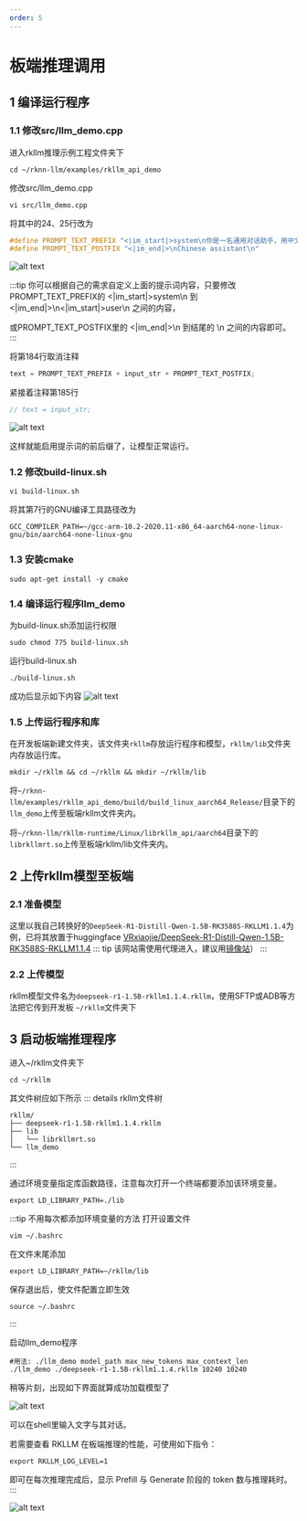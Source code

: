 ```yaml
---
order: 5
---
```

# 板端推理调用
## 1 编译运行程序
### 1.1 修改src/llm_demo.cpp
进入rkllm推理示例工程文件夹下
```shell
cd ~/rknn-llm/examples/rkllm_api_demo
```
修改src/llm_demo.cpp

```shell
vi src/llm_demo.cpp
```
将其中的24、25行改为
```c
#define PROMPT_TEXT_PREFIX "<|im_start|>system\n你是一名通用对话助手，用中文回答问题，回答时必须展现严谨的逻辑思维，听从用户的命令<|im_end|>\n<|im_start|>user\n"
#define PROMPT_TEXT_POSTFIX "<|im_end|>\nChinese assistant\n"
```

![alt text](images/llm_demo修改1.jpg)

:::tip 
你可以根据自己的需求自定义上面的提示词内容，只要修改PROMPT_TEXT_PREFIX的 <|im_start|>system\n 到 <|im_end|>\n<|im_start|>user\n 之间的内容，

或PROMPT_TEXT_POSTFIX里的 <|im_end|>\n 到结尾的 \n 之间的内容即可。
:::

将第184行取消注释
```c
text = PROMPT_TEXT_PREFIX + input_str + PROMPT_TEXT_POSTFIX;
```

紧接着注释第185行
```c
// text = input_str;
```

![alt text](images/llm_demo修改2.jpg)

这样就能启用提示词的前后缀了，让模型正常运行。

### 1.2 修改build-linux.sh
```shell
vi build-linux.sh
```
将其第7行的GNU编译工具路径改为
```
GCC_COMPILER_PATH=~/gcc-arm-10.2-2020.11-x86_64-aarch64-none-linux-gnu/bin/aarch64-none-linux-gnu
```

### 1.3 安装cmake
```shell
sudo apt-get install -y cmake
```

### 1.4 编译运行程序llm_demo

为build-linux.sh添加运行权限
```shell
sudo chmod 775 build-linux.sh
```
运行build-linux.sh
```shell
./build-linux.sh
```

成功后显示如下内容
![alt text](images/build-linux.sh.jpg)

### 1.5 上传运行程序和库
在开发板端新建文件夹，该文件夹`rkllm`存放运行程序和模型，`rkllm/lib`文件夹内存放运行库。

```shell
mkdir ~/rkllm && cd ~/rkllm && mkdir ~/rkllm/lib
```

将`~/rknn-llm/examples/rkllm_api_demo/build/build_linux_aarch64_Release/`目录下的`llm_demo`上传至板端rkllm文件夹内。

将`~/rknn-llm/rkllm-runtime/Linux/librkllm_api/aarch64`目录下的`librkllmrt.so`上传至板端rkllm/lib文件夹内。


## 2 上传rkllm模型至板端
### 2.1 准备模型
这里以我自己转换好的`DeepSeek-R1-Distill-Qwen-1.5B-RK3588S-RKLLM1.1.4`为例，已将其放置于huggingface [VRxiaojie/DeepSeek-R1-Distill-Qwen-1.5B-RK3588S-RKLLM1.1.4](https://huggingface.co/VRxiaojie/DeepSeek-R1-Distill-Qwen-1.5B-RK3588S-RKLLM1.1.4)
::: tip
该网站需使用代理进入，建议用[镜像站](https://hf-mirror.com/)）
:::

### 2.2 上传模型
rkllm模型文件名为`deepseek-r1-1.5B-rkllm1.1.4.rkllm`，使用SFTP或ADB等方法把它传到开发板 `~/rkllm`文件夹下

## 3 启动板端推理程序
进入~/rkllm文件夹下
```shell
cd ~/rkllm
```
其文件树应如下所示
::: details rkllm文件树
```
rkllm/
├── deepseek-r1-1.5B-rkllm1.1.4.rkllm
├── lib
│   └── librkllmrt.so
└── llm_demo
```
:::

通过环境变量指定库函数路径，注意每次打开一个终端都要添加该环境变量。
```shell
export LD_LIBRARY_PATH=./lib
```

:::tip 不用每次都添加环境变量的方法
打开设置文件
```shell
vim ~/.bashrc
```
在文件末尾添加
```Text
export LD_LIBRARY_PATH=~/rkllm/lib
```
保存退出后，使文件配置立即生效
```shell
source ~/.bashrc
```
:::

启动llm_demo程序
```shell
#用法: ./llm_demo model_path max_new_tokens max_context_len
./llm_demo ./deepseek-r1-1.5B-rkllm1.1.4.rkllm 10240 10240
```

稍等片刻，出现如下界面就算成功加载模型了

![alt text](images/板端成功执行llm_demo.jpg)

可以在shell里输入文字与其对话。

若需要查看 RKLLM 在板端推理的性能，可使用如下指令：
```shell
export RKLLM_LOG_LEVEL=1
```
即可在每次推理完成后，显示 Prefill 与 Generate 阶段的 token 数与推理耗时。
:::

![alt text](images/鸡兔同笼问题.jpg)